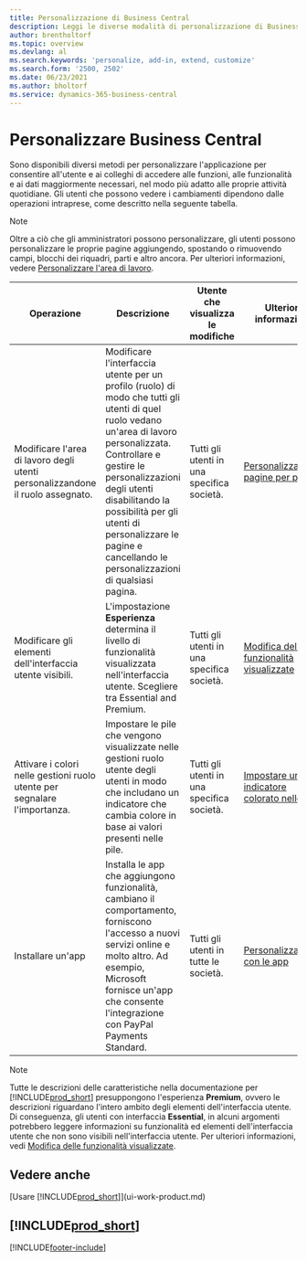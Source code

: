 ```yaml
---
title: Personalizzazione di Business Central
description: Leggi le diverse modalità di personalizzazione di Business Central per migliorare l'accesso alle funzionalità di cui hai più bisogno in base al tuo lavoro quotidiano.
author: brentholtorf
ms.topic: overview
ms.devlang: al
ms.search.keywords: 'personalize, add-in, extend, customize'
ms.search.form: '2500, 2502'
ms.date: 06/23/2021
ms.author: bholtorf
ms.service: dynamics-365-business-central
---
```

# Personalizzare Business Central

Sono disponibili diversi metodi per personalizzare l'applicazione per consentire all'utente e ai colleghi di accedere alle funzioni, alle funzionalità e ai dati maggiormente necessari, nel modo più adatto alle proprie attività quotidiane. Gli utenti che possono vedere i cambiamenti dipendono dalle operazioni intraprese, come descritto nella seguente tabella.

> [!NOTE]
> Oltre a ciò che gli amministratori possono personalizzare, gli utenti possono personalizzare le proprie pagine aggiungendo, spostando o rimuovendo campi, blocchi dei riquadri, parti e altro ancora. Per ulteriori informazioni, vedere [Personalizzare l'area di lavoro](ui-personalization-user.md).

| Operazione    |  Descrizione  |  Utente che visualizza le modifiche  |  Ulteriori informazioni  |
|-----|---------------|---------|-------|
|Modificare l'area di lavoro degli utenti personalizzandone il ruolo assegnato.|Modificare l'interfaccia utente per un profilo (ruolo) di modo che tutti gli utenti di quel ruolo vedano un'area di lavoro personalizzata. Controllare e gestire le personalizzazioni degli utenti disabilitando la possibilità per gli utenti di personalizzare le pagine e cancellando le personalizzazioni di qualsiasi pagina.|Tutti gli utenti in una specifica società.|[Personalizzare pagine per profili](ui-personalization-manage.md)|
|Modificare gli elementi dell'interfaccia utente visibili.|L'impostazione **Esperienza** determina il livello di funzionalità visualizzata nell'interfaccia utente. Scegliere tra Essential and Premium.|Tutti gli utenti in una specifica società.|[Modifica delle funzionalità visualizzate](ui-experiences.md)|
|Attivare i colori nelle gestioni ruolo utente per segnalare l'importanza.|Impostare le pile che vengono visualizzate nelle gestioni ruolo utente degli utenti in modo che includano un indicatore che cambia colore in base ai valori presenti nelle pile.|Tutti gli utenti in una specifica società.|[Impostare un indicatore colorato nelle pile](admin-how-set-up-colored-indicator-on-cues.md)|
|Installare un'app|Installa le app che aggiungono funzionalità, cambiano il comportamento, forniscono l'accesso a nuovi servizi online e molto altro. Ad esempio, Microsoft fornisce un'app che consente l'integrazione con PayPal Payments Standard.|Tutti gli utenti in tutte le società.|[Personalizzazione con le app](ui-extensions.md)|

> [!NOTE]
> Tutte le descrizioni delle caratteristiche nella documentazione per [!INCLUDE[prod_short](includes/prod_short.md)] presuppongono l'esperienza **Premium**, ovvero le descrizioni riguardano l'intero ambito degli elementi dell'interfaccia utente. Di conseguenza, gli utenti con interfaccia **Essential**, in alcuni argomenti potrebbero leggere informazioni su funzionalità ed elementi dell'interfaccia utente che non sono visibili nell'interfaccia utente. Per ulteriori informazioni, vedi [Modifica delle funzionalità visualizzate](ui-experiences.md).

## Vedere anche

[Usare [!INCLUDE[prod_short](includes/prod_short.md)]](ui-work-product.md)  

## [!INCLUDE[prod_short](includes/free_trial_md.md)]  


[!INCLUDE[footer-include](includes/footer-banner.md)]
